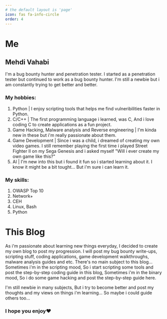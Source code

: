 ```yaml
---
# the default layout is 'page'
icon: fas fa-info-circle
order: 4
---
```


# Me
## Mehdi Vahabi
I'm a bug bounty hunter and penetration tester. I started as a penetration tester but continued to work as a bug bounty hunter. I'm still a newbie but i am constantly trying to get better and better.
### My hobbies:
1. Python | I enjoy scripting tools that helps me find vulneribilities faster in Python.
2. C/C++ | The first programming language i learned, was C, And i love coding C to create applications as a fun project.
3. Game Hacking, Malware analysis and Reverse engineering | I'm kinda new in these but i'm really passionate about them.
4. Game Development | Since i was a child, i dreamed of creating my own video games. I still remember playing the first time i played Street Fighter II on my Sega Genesis and i asked myself "Will i ever create my own game like this?"
5. AI | I'm new into this but i found it fun so i started learning about it. I know it might be a bit tought... But i'm sure i can learn it.
### My skills:
1. OWASP Top 10
2. Network+
3. CEH
4. Linux, Bash
5. Python

# This Blog
As i'm passionate about learning new things everyday, I decided to create my own blog to post my progression. 
I will post my bug bounty write-ups, scripting stuff, coding applications, game development walkthroughs, malware analysis guides and etc.
There's no main subject to this blog... Sometimes i'm in the scripting mood, So i start scripting some tools and post the step-by-step coding guide in this blog,
Sometimes i'm in the binary mood, So i do some game hacking and post the step-by-step guide here.

I'm still newbie in many subjects, But i try to become better and post my thoughts and my views on things i'm learning... So maybe i could guide others too...

### I hope you enjoy❤️
